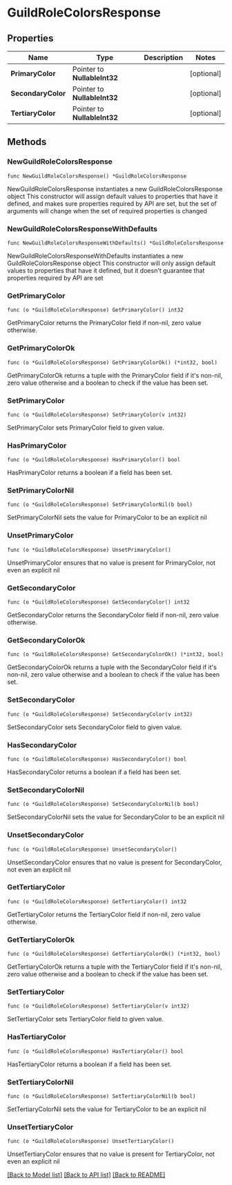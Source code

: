 # GuildRoleColorsResponse

## Properties

Name | Type | Description | Notes
------------ | ------------- | ------------- | -------------
**PrimaryColor** | Pointer to **NullableInt32** |  | [optional] 
**SecondaryColor** | Pointer to **NullableInt32** |  | [optional] 
**TertiaryColor** | Pointer to **NullableInt32** |  | [optional] 

## Methods

### NewGuildRoleColorsResponse

`func NewGuildRoleColorsResponse() *GuildRoleColorsResponse`

NewGuildRoleColorsResponse instantiates a new GuildRoleColorsResponse object
This constructor will assign default values to properties that have it defined,
and makes sure properties required by API are set, but the set of arguments
will change when the set of required properties is changed

### NewGuildRoleColorsResponseWithDefaults

`func NewGuildRoleColorsResponseWithDefaults() *GuildRoleColorsResponse`

NewGuildRoleColorsResponseWithDefaults instantiates a new GuildRoleColorsResponse object
This constructor will only assign default values to properties that have it defined,
but it doesn't guarantee that properties required by API are set

### GetPrimaryColor

`func (o *GuildRoleColorsResponse) GetPrimaryColor() int32`

GetPrimaryColor returns the PrimaryColor field if non-nil, zero value otherwise.

### GetPrimaryColorOk

`func (o *GuildRoleColorsResponse) GetPrimaryColorOk() (*int32, bool)`

GetPrimaryColorOk returns a tuple with the PrimaryColor field if it's non-nil, zero value otherwise
and a boolean to check if the value has been set.

### SetPrimaryColor

`func (o *GuildRoleColorsResponse) SetPrimaryColor(v int32)`

SetPrimaryColor sets PrimaryColor field to given value.

### HasPrimaryColor

`func (o *GuildRoleColorsResponse) HasPrimaryColor() bool`

HasPrimaryColor returns a boolean if a field has been set.

### SetPrimaryColorNil

`func (o *GuildRoleColorsResponse) SetPrimaryColorNil(b bool)`

 SetPrimaryColorNil sets the value for PrimaryColor to be an explicit nil

### UnsetPrimaryColor
`func (o *GuildRoleColorsResponse) UnsetPrimaryColor()`

UnsetPrimaryColor ensures that no value is present for PrimaryColor, not even an explicit nil
### GetSecondaryColor

`func (o *GuildRoleColorsResponse) GetSecondaryColor() int32`

GetSecondaryColor returns the SecondaryColor field if non-nil, zero value otherwise.

### GetSecondaryColorOk

`func (o *GuildRoleColorsResponse) GetSecondaryColorOk() (*int32, bool)`

GetSecondaryColorOk returns a tuple with the SecondaryColor field if it's non-nil, zero value otherwise
and a boolean to check if the value has been set.

### SetSecondaryColor

`func (o *GuildRoleColorsResponse) SetSecondaryColor(v int32)`

SetSecondaryColor sets SecondaryColor field to given value.

### HasSecondaryColor

`func (o *GuildRoleColorsResponse) HasSecondaryColor() bool`

HasSecondaryColor returns a boolean if a field has been set.

### SetSecondaryColorNil

`func (o *GuildRoleColorsResponse) SetSecondaryColorNil(b bool)`

 SetSecondaryColorNil sets the value for SecondaryColor to be an explicit nil

### UnsetSecondaryColor
`func (o *GuildRoleColorsResponse) UnsetSecondaryColor()`

UnsetSecondaryColor ensures that no value is present for SecondaryColor, not even an explicit nil
### GetTertiaryColor

`func (o *GuildRoleColorsResponse) GetTertiaryColor() int32`

GetTertiaryColor returns the TertiaryColor field if non-nil, zero value otherwise.

### GetTertiaryColorOk

`func (o *GuildRoleColorsResponse) GetTertiaryColorOk() (*int32, bool)`

GetTertiaryColorOk returns a tuple with the TertiaryColor field if it's non-nil, zero value otherwise
and a boolean to check if the value has been set.

### SetTertiaryColor

`func (o *GuildRoleColorsResponse) SetTertiaryColor(v int32)`

SetTertiaryColor sets TertiaryColor field to given value.

### HasTertiaryColor

`func (o *GuildRoleColorsResponse) HasTertiaryColor() bool`

HasTertiaryColor returns a boolean if a field has been set.

### SetTertiaryColorNil

`func (o *GuildRoleColorsResponse) SetTertiaryColorNil(b bool)`

 SetTertiaryColorNil sets the value for TertiaryColor to be an explicit nil

### UnsetTertiaryColor
`func (o *GuildRoleColorsResponse) UnsetTertiaryColor()`

UnsetTertiaryColor ensures that no value is present for TertiaryColor, not even an explicit nil

[[Back to Model list]](../README.md#documentation-for-models) [[Back to API list]](../README.md#documentation-for-api-endpoints) [[Back to README]](../README.md)


